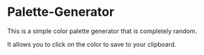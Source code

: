 # Palette-Generator

This is a simple color palette generator that is completely random.

It allows you to click on the color to save to your clipboard.
